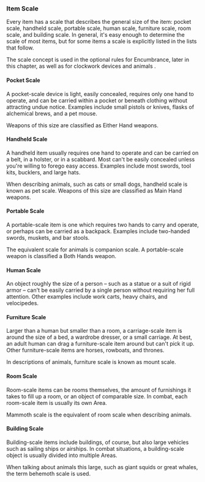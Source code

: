 ### Item Scale

Every item has a scale that describes the general size of the item:
pocket scale, handheld scale, portable scale, human scale, furniture
scale, room scale, and building scale. In general, it's easy enough to
determine the scale of most items, but for some items a scale is
explicitly listed in the lists that follow.

The scale concept is used in the optional rules for Encumbrance, later
in this chapter, as well as for clockwork devices <a href="#clockworks-2" class="xref-inchapter-under"></a> 
and animals <a href="#animals" class="xref-inchapter"></a>.

#### Pocket Scale

A pocket-scale device is light, easily concealed, requires only one hand
to operate, and can be carried within a pocket or beneath clothing
without attracting undue notice. Examples include small pistols or
knives, flasks of alchemical brews, and a pet mouse. 

Weapons of this size are classified as Either Hand weapons.

#### Handheld Scale

A handheld item usually requires one hand to operate and can be carried
on a belt, in a holster, or in a scabbard. Most can't be easily
concealed unless you're willing to forego easy access. Examples include
most swords, tool kits, bucklers, and large hats.

When describing animals, such as cats or small dogs, handheld scale is
known as pet scale. Weapons of this size are classified as Main Hand
weapons.

#### Portable Scale

A portable-scale item is one which requires two hands to carry and
operate, or perhaps can be carried as a backpack. Examples include
two-handed swords, muskets, and bar stools.

The equivalent scale for animals is companion scale. A portable-scale
weapon is classified a Both Hands weapon.

#### Human Scale

An object roughly the size of a person – such as a statue or a suit of
rigid armor – can't be easily carried by a single person without
requiring her full attention. Other examples include work carts, heavy
chairs, and velocipedes.

#### Furniture Scale

Larger than a human but smaller than a room, a carriage-scale item is
around the size of a bed, a wardrobe dresser, or a small carriage. At
best, an adult human can drag a furniture-scale item around but can't
pick it up. Other furniture-scale items are horses, rowboats, and
thrones.

In descriptions of animals, furniture scale is known as mount scale.

#### Room Scale

Room-scale items can be rooms themselves, the amount of furnishings it
takes to fill up a room, or an object of comparable size. In combat,
each room-scale item is usually its own Area.

Mammoth scale is the equivalent of room scale when describing animals.

#### Building Scale

Building-scale items include buildings, of course, but also large
vehicles such as sailing ships or airships. In combat situations, a
building-scale object is usually divided into multiple Areas.

When talking about animals this large, such as giant squids or great
whales, the term behemoth scale is used.


